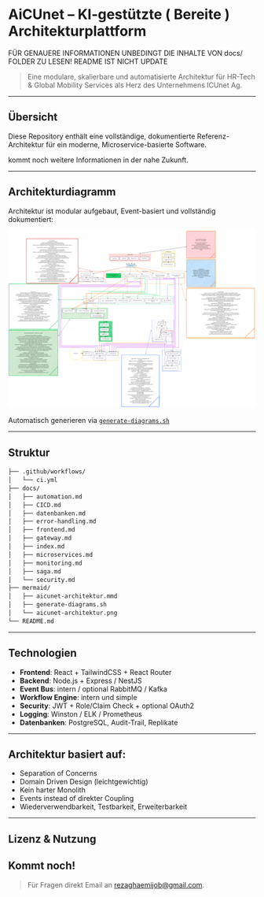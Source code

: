 # AiCUnet – KI-gestützte ( Bereite ) Architekturplattform

FÜR GENAUERE INFORMATIONEN UNBEDINGT DIE INHALTE VON docs/ FOLDER ZU LESEN! 
README IST NICHT UPDATE

> Eine modulare, skalierbare und automatisierte Architektur für HR-Tech & Global Mobility Services als Herz des Unternehmens ICUnet Ag.

---

##  Übersicht

Diese Repository enthält eine vollständige, dokumentierte Referenz-Architektur für ein moderne, Microservice-basierte Software. 

kommt noch weitere Informationen in der nahe Zukunft.

---

##  Architekturdiagramm

Architektur ist modular aufgebaut, Event-basiert und vollständig dokumentiert:

![AiCUnet Architektur](./mermaid/aicunet-architektur.png)

Automatisch generieren via [`generate-diagrams.sh`](./mermaid/generate-diagrams.sh)

---

## Struktur

```bash
├── .github/workflows/             
│   └── ci.yml
├── docs/                         
│   ├── automation.md             
│   ├── CICD.md                   
│   ├── datenbanken.md            
│   ├── error-handling.md         
│   ├── frontend.md               
│   ├── gateway.md                
│   ├── index.md                  
│   ├── microservices.md          
│   ├── monitoring.md             
│   ├── saga.md                   
│   └── security.md               
├── mermaid/                      
│   ├── aicunet-architektur.mmd   
│   ├── generate-diagrams.sh      
│   └── aicunet-architektur.png   
└── README.md
```

---

## Technologien

- **Frontend**: React + TailwindCSS + React Router
- **Backend**: Node.js + Express / NestJS
- **Event Bus**: intern / optional RabbitMQ / Kafka
- **Workflow Engine**: intern und simple
- **Security**: JWT + Role/Claim Check + optional OAuth2
- **Logging**: Winston / ELK / Prometheus
- **Datenbanken**: PostgreSQL, Audit-Trail, Replikate

---

## Architektur basiert auf:

- Separation of Concerns
- Domain Driven Design (leichtgewichtig)
- Kein harter Monolith
- Events instead of direkter Coupling
- Wiederverwendbarkeit, Testbarkeit, Erweiterbarkeit

---

## Lizenz & Nutzung

Kommt noch! 
---

 > Für Fragen direkt Email an rezaghaemijob@gmail.com.

